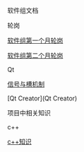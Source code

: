 软件组文档

轮岗

[软件组第一个月轮岗](软件组轮岗)

[软件组第二个月轮岗](软件组轮岗第二个月)



Qt

[信号与槽机制](Qt信号与槽机制)

[Qt Creator](Qt Creator)

项目中相关知识

c++

[c++知识](c++知识)

